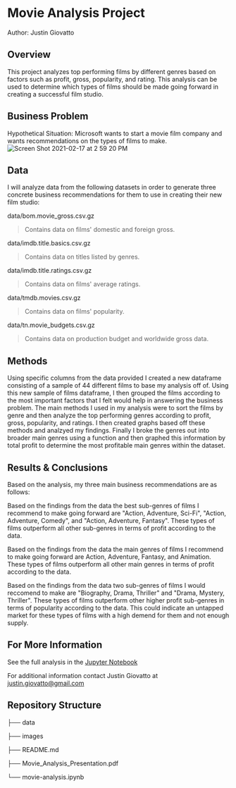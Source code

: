 # Movie Analysis Project
Author: Justin Giovatto
## Overview
This project analyzes top performing films by different genres based on factors such as profit, gross, popularity, and rating. This analysis can be used to determine which types of films should be made going forward in creating a successful film studio.
## Business Problem
Hypothetical Situation: Microsoft wants to start a movie film company and wants recommendations on the types of films to make.
![Screen Shot 2021-02-17 at 2 59 20 PM](https://user-images.githubusercontent.com/66973223/108389273-82236180-71dd-11eb-96c3-b71bff4188b9.png)
## Data
I will analyze data from the following datasets in order to generate three concrete business recommendations for them to use in creating their new film studio:

data/bom.movie_gross.csv.gz 
>Contains data on films' domestic and foreign gross.

data/imdb.title.basics.csv.gz 
>Contains data on titles listed by genres.

data/imdb.title.ratings.csv.gz 
>Contains data on films' average ratings.

data/tmdb.movies.csv.gz 
>Contains data on films' popularity.

data/tn.movie_budgets.csv.gz 
>Contains data on production budget and worldwide gross data.
## Methods
Using specific columns from the data provided I created a new dataframe consisting of a sample of 44 different films to base my analysis off of. Using this new sample of films dataframe, I then grouped the films according to the most important factors that I felt would help in answering the business problem. The main methods I used in my analysis were to sort the films by genre and then analyze the top performing genres according to profit, gross, popularity, and ratings. I then created graphs based off these methods and analzyed my findings. Finally I broke the genres out into broader main genres using a function and then graphed this information by total profit to determine the most profitable main genres within the dataset.

## Results & Conclusions  

Based on the analysis, my three main business recommendations are as follows:

Based on the findings from the data the best sub-genres of films I recommend to make going forward are "Action, Adventure, Sci-Fi", "Action, Adventure, Comedy", and "Action, Adventure, Fantasy". These types of films outperform all other sub-genres in terms of profit according to the data.

Based on the findings from the data the main genres of films I recommend to make going forward are Action, Adventure, Fantasy, and Animation. These types of films outperform all other main genres in terms of profit according to the data.

Based on the findings from the data two sub-genres of films I would reccomend to make are "Biography, Drama, Thriller" and "Drama, Mystery, Thriller". These types of films outperform other higher profit sub-genres in terms of popularity according to the data. This could indicate an untapped market for these types of films with a high demend for them and not enough supply.

## For More Information
See the full analysis in the [Jupyter Notebook](http://localhost:8888/notebooks/movie-analysis-project/movie-analysis.ipynb) 

For additional information contact Justin Giovatto at justin.giovatto@gmail.com

## Repository Structure
├── data

├── images

├── README.md

├── Movie_Analysis_Presentation.pdf

└── movie-analysis.ipynb
